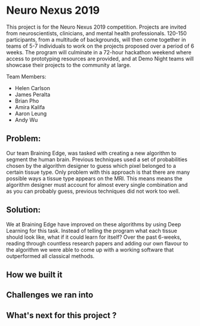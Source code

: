 # Neuro Nexus 2019
This project is for the Neuro Nexus 2019 competition. Projects are invited from neuroscientists, clinicians, and mental health professionals. 120-150 participants, from a multitude of backgrounds, will then come together in teams of 5-7 individuals to work on the projects proposed over a period of 6 weeks. The program will culminate in a 72-hour hackathon weekend where access to prototyping resources are provided, and at Demo Night teams will showcase their projects to the community at large. 

Team Members:
* Helen Carlson
* James Peralta
* Brian Pho
* Amira Kalifa
* Aaron Leung
* Andy Wu

## Problem:
Our team Braining Edge, was tasked with creating a new algorithm to segment the human brain. Previous techniques used a set of probabilities chosen by the algorithm designer to guess which pixel belonged to a certain tissue type. Only problem with this approach is that there are many possible ways a tissue type appears on the MRI. This means means the algorithm designer must account for almost every single combination and as you can probably guess, previous techniques did not work too well.

## Solution:
We at Braining Edge have improved on these algorithms by using Deep Learning for this task. Instead of telling the program what each tissue should look like, what if it could learn for itself? Over the past 6-weeks, reading through countless research papers and adding our own flavour to the algorithm we were able to come up with a working software that outperformed all classical methods.

## How we built it

## Challenges we ran into

## What's next for this project ?
